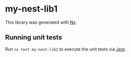 # my-nest-lib1

This library was generated with [Nx](https://nx.dev).

## Running unit tests

Run `nx test my-nest-lib1` to execute the unit tests via [Jest](https://jestjs.io).
